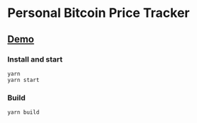 # Personal Bitcoin Price Tracker

## [Demo](https://azz0r.github.io/personal-bitcoin-price-tracker)

### Install and start
```
yarn
yarn start
```

### Build
`yarn build`

